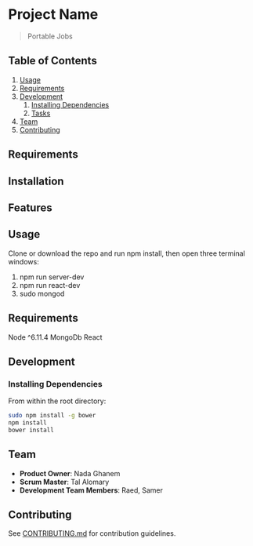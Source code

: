 # Project Name

>  Portable Jobs


## Table of Contents

1. [Usage](#Usage)
1. [Requirements](#requirements)
1. [Development](#development)
    1. [Installing Dependencies](#installing-dependencies)
    1. [Tasks](#tasks)
1. [Team](#team)
1. [Contributing](#contributing)


## Requirements


## Installation


## Features 


## Usage
  Clone or download the repo and run npm install, then open three terminal windows:
1. npm run server-dev
2. npm run react-dev
3. sudo mongod


## Requirements

Node ^6.11.4
MongoDb
React

## Development

### Installing Dependencies

From within the root directory:

```sh
sudo npm install -g bower
npm install
bower install
```

## Team

  - __Product Owner__: Nada Ghanem
  - __Scrum Master__: Tal Alomary
  - __Development Team Members__: Raed, Samer

## Contributing

See [CONTRIBUTING.md](CONTRIBUTING.md) for contribution guidelines.
